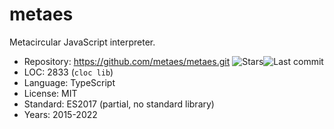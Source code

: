 # metaes

Metacircular JavaScript interpreter.

* Repository: https://github.com/metaes/metaes.git <img src="https://img.shields.io/github/stars/metaes/metaes?label=&style=flat-square" alt="Stars"><img src="https://img.shields.io/github/last-commit/metaes/metaes?label=&style=flat-square" alt="Last commit">
* LOC:        2833 (`cloc lib`)
* Language:   TypeScript
* License:    MIT
* Standard:   ES2017 (partial, no standard library)
* Years:      2015-2022
